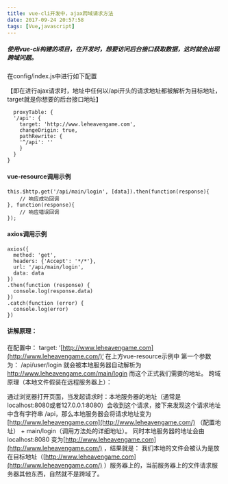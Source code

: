 ```yaml
---
title: vue-cli开发中，ajax跨域请求方法
date: 2017-09-24 20:57:58
tags: [Vue,javascript]
---
```




##### 使用vue-cli构建的项目，在开发时，想要访问后台接口获取数据，这时就会出现跨域问题。

在config/index.js中进行如下配置

【即在进行ajax请求时，地址中任何以/api开头的请求地址都被解析为目标地址，target就是你想要的后台接口地址】

```
  proxyTable: {
  '/api': {
    target: 'http://www.leheavengame.com', 
    changeOrigin: true,
    pathRewrite: {
    '^/api': ''
    }
  }
}
```





#### vue-resource调用示例

```
this.$http.get('/api/main/login', [data]).then(function(response){
    // 响应成功回调
}, function(response){
    // 响应错误回调
});
```

#### axios调用示例

```
axios({
  method: 'get',
  headers: {'Accept': '*/*'},
  url: '/api/main/login',
  data: data
})
.then(function (response) {
  console.log(response.data)
})
.catch(function (error) {
  console.log(error)
})
```

#### 讲解原理：
在配置中： target: ‘[http://www.leheavengame.com](http://www.leheavengame.com/)‘
在上方vue-resource示例中 第一个参数为： /api/user/login
就会被本地服务器自动解析为 http://www.leheavengame.com/main/login 而这个正式我们需要的地址。
跨域原理（本地文件假装在远程服务器上）：

通过浏览器打开页面，当发起请求时：本地服务器的地址（通常是localhost:8080或者127.0.0.1:8080）会收到这个请求，接下来发现这个请求地址中含有字符串 /api，那么本地服务器会将请求地址变为 [http://www.leheavengame.com](http://www.leheavengame.com/) （配置地址） + main/login（调用方法处的详细地址）。
同时本地服务器的地址会由localhost:8080 变为[http://www.leheavengame.com](http://www.leheavengame.com/) ，结果就是： 我们本地的文件会被认为是放在目标地址（[http://www.leheavengame.com](http://www.leheavengame.com/) ）服务器上的，当前服务器上的文件请求服务器其他东西，自然就不是跨域了。